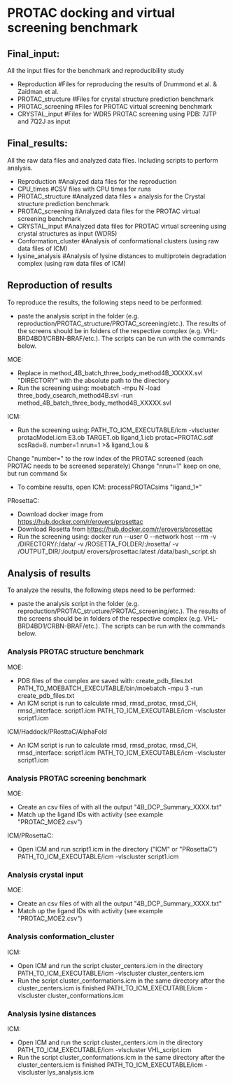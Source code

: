 # PROTAC docking and virtual screening benchmark

## Final_input:

All the input files for the benchmark and reproducibility study

- Reproduction			#Files for reproducing the results of Drummond et al. & Zaidman et al.
- PROTAC_structure		#Files for crystal structure prediction benchmark
- PROTAC_screening		#Files for PROTAC virtual screening benchmark
- CRYSTAL_input			#Files for WDR5 PROTAC screening using PDB: 7JTP and 7Q2J as input

## Final_results:

All the raw data files and analyzed data files. Including scripts to perform analysis.

- Reproduction			#Analyzed data files for the reproduction
- CPU_times			#CSV files with CPU times for runs
- PROTAC_structure		#Analyzed data files + analysis for the Crystal structure prediction benchmark
- PROTAC_screening		#Analyzed data files for the PROTAC virtual screening benchmark
- CRYSTAL_input			#Analyzed data files for PROTAC virtual screening using crystal structures as input (WDR5)
- Conformation_cluster		#Analysis of conformational clusters (using raw data files of ICM)			
- lysine_analysis		#Analysis of lysine distances to multiprotein degradation complex (using raw data files of ICM)


## Reproduction of results

To reproduce the results, the following steps need to be performed:

- paste the analysis script in the folder (e.g. reproduction/PROTAC_structure/PROTAC_screening/etc.). The results of the screens should be in folders of the respective complex (e.g. VHL-BRD4BD1/CRBN-BRAF/etc.). The scripts can be run with the commands below.

MOE:
- Replace in method_4B_batch_three_body_method4B_XXXXX.svl "DIRECTORY" with the absolute path to the directory
- Run the screening using:
	moebatch -mpu N -load three_body_csearch_method4B.svl -run method_4B_batch_three_body_method4B_XXXXX.svl

ICM:
- Run the screening using:
	PATH_TO_ICM_EXECUTABLE/icm -vlscluster protacModel.icm E3.ob TARGET.ob ligand_1.icb protac=PROTAC.sdf scsRad=8. number=1 nrun=1 >& ligand_1.ou &

Change "number=" to the row index of the PROTAC screened (each PROTAC needs to be screened separately)
Change "nrun=1" keep on one, but run command 5x

- To combine results, open ICM:
	processPROTACsims "ligand_1*"

PRosettaC:
- Download docker image from https://hub.docker.com/r/erovers/prosettac
- Download Rosetta from https://hub.docker.com/r/erovers/prosettac
- Run the screening using:
	docker run --user 0 --network host --rm -v /DIRECTORY/:/data/ -v /ROSETTA_FOLDER/:/rosetta/ -v /OUTPUT_DIR/:/output/ erovers/prosettac:latest /data/bash_script.sh

## Analysis of results

To analyze the results, the following steps need to be performed:

- paste the analysis script in the folder (e.g. reproduction/PROTAC_structure/PROTAC_screening/etc.). The results of the screens should be in folders of the respective complex (e.g. VHL-BRD4BD1/CRBN-BRAF/etc.). The scripts can be run with the commands below.

### Analysis PROTAC structure benchmark

MOE:
- PDB files of the complex are saved with: create_pdb_files.txt
	PATH_TO_MOEBATCH_EXECUTABLE/bin/moebatch -mpu 3 -run create_pdb_files.txt
- An ICM script is run to calculate rmsd, rmsd_protac, rmsd_CH, rmsd_interface: script1.icm
	PATH_TO_ICM_EXECUTABLE/icm -vlscluster script1.icm

ICM/Haddock/PRosttaC/AlphaFold
- An ICM script is run to calculate rmsd, rmsd_protac, rmsd_CH, rmsd_interface: script1.icm
	PATH_TO_ICM_EXECUTABLE/icm -vlscluster script1.icm


### Analysis PROTAC screening benchmark

MOE:
- Create an csv files of with all the output "4B_DCP_Summary_XXXX.txt"
- Match up the ligand IDs with activity (see example "PROTAC_MOE2.csv")

ICM/PRosettaC:
- Open ICM and run script1.icm in the directory ("ICM" or "PRosettaC")
	PATH_TO_ICM_EXECUTABLE/icm -vlscluster script1.icm


### Analysis crystal input

MOE:
- Create an csv files of with all the output "4B_DCP_Summary_XXXX.txt"
- Match up the ligand IDs with activity (see example "PROTAC_MOE2.csv")


### Analysis conformation_cluster

ICM:
- Open ICM and run the script cluster_centers.icm in the directory
	PATH_TO_ICM_EXECUTABLE/icm -vlscluster cluster_centers.icm
- Run the script cluster_conformations.icm in the same directory after the cluster_centers.icm is finished
	PATH_TO_ICM_EXECUTABLE/icm -vlscluster cluster_conformations.icm


### Analysis lysine distances

ICM:
- Open ICM and run the script cluster_centers.icm in the directory
	PATH_TO_ICM_EXECUTABLE/icm -vlscluster VHL_script.icm
- Run the script cluster_conformations.icm in the same directory after the cluster_centers.icm is finished
	PATH_TO_ICM_EXECUTABLE/icm -vlscluster lys_analysis.icm


